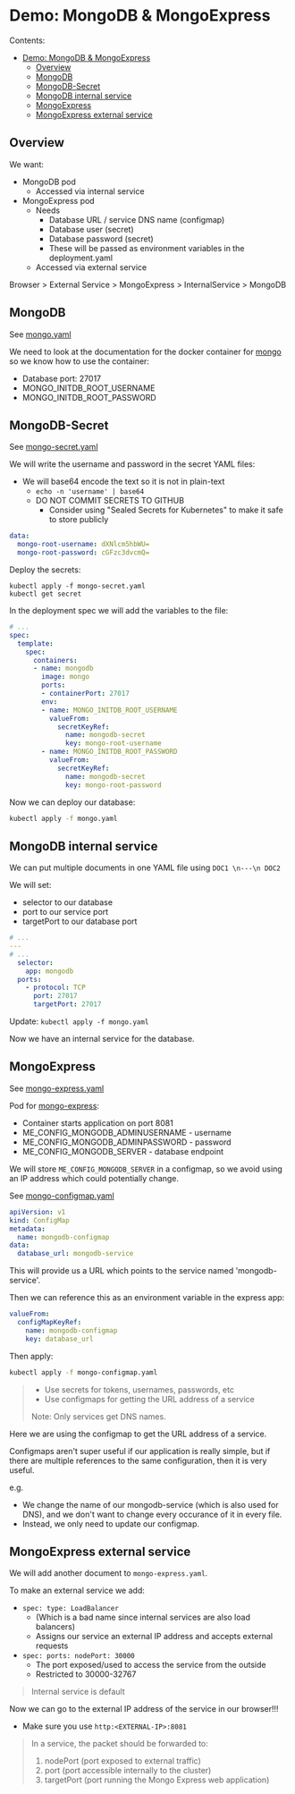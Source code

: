 # Demo: MongoDB & MongoExpress

Contents:
- [Demo: MongoDB & MongoExpress](#demo-mongodb--mongoexpress)
  - [Overview](#overview)
  - [MongoDB](#mongodb)
  - [MongoDB-Secret](#mongodb-secret)
  - [MongoDB internal service](#mongodb-internal-service)
  - [MongoExpress](#mongoexpress)
  - [MongoExpress external service](#mongoexpress-external-service)

## Overview

We want:
* MongoDB pod
  * Accessed via internal service
* MongoExpress pod
  * Needs
    * Database URL / service DNS name (configmap)
    * Database user (secret)
    * Database password (secret)
    * These will be passed as environment variables in the deployment.yaml
  * Accessed via external service

Browser > External Service > MongoExpress > InternalService > MongoDB

## MongoDB

See [mongo.yaml](mongo/mongo.yaml)

We need to look at the documentation for the docker container for
[mongo](https://hub.docker.com/_/mongo) so we know how to use the container:
* Database port: 27017
* MONGO_INITDB_ROOT_USERNAME
* MONGO_INITDB_ROOT_PASSWORD

## MongoDB-Secret

See [mongo-secret.yaml](mongo/mongo-secret.yaml)

We will write the username and password in the secret YAML files:
* We will base64 encode the text so it is not in plain-text
  * `echo -n 'username' | base64`
  * DO NOT COMMIT SECRETS TO GITHUB
    * Consider using "Sealed Secrets for Kubernetes" to make it safe to store publicly
```yaml
data:
  mongo-root-username: dXNlcm5hbWU=
  mongo-root-password: cGFzc3dvcmQ=
```

Deploy the secrets:
```
kubectl apply -f mongo-secret.yaml
kubectl get secret
```

In the deployment spec we will add the variables to the file:
```yaml
# ...
spec:
  template:
    spec:
      containers:
      - name: mongodb
        image: mongo
        ports:
        - containerPort: 27017
        env:
        - name: MONGO_INITDB_ROOT_USERNAME
          valueFrom:
            secretKeyRef:
              name: mongodb-secret
              key: mongo-root-username
        - name: MONGO_INITDB_ROOT_PASSWORD
          valueFrom:
            secretKeyRef:
              name: mongodb-secret
              key: mongo-root-password
```

Now we can deploy our database:
```bash
kubectl apply -f mongo.yaml
```

## MongoDB internal service

We can put multiple documents in one YAML file using `DOC1 \n---\n DOC2`

We will set:
* selector to our database
* port to our service port
* targetPort to our database port
```yaml
# ...
---
# ...
  selector:
    app: mongodb
  ports:
    - protocol: TCP
      port: 27017
      targetPort: 27017
```

Update: `kubectl apply -f mongo.yaml`

Now we have an internal service for the database.

## MongoExpress

See [mongo-express.yaml](mongo/mongo-express.yaml)

Pod for [mongo-express](https://hub.docker.com/_/mongo-express):
* Container starts application on port 8081
* ME_CONFIG_MONGODB_ADMINUSERNAME - username
* ME_CONFIG_MONGODB_ADMINPASSWORD - password
* ME_CONFIG_MONGODB_SERVER - database endpoint

We will store `ME_CONFIG_MONGODB_SERVER` in a configmap, so we avoid using an IP address which
could potentially change.

See [mongo-configmap.yaml](mongo/mongo-configmap.yaml)
```yaml
apiVersion: v1
kind: ConfigMap
metadata:
  name: mongodb-configmap
data:
  database_url: mongodb-service
```
This will provide us a URL which points to the service named 'mongodb-service'.

Then we can reference this as an environment variable in the express app:
```yaml
valueFrom:
  configMapKeyRef:
    name: mongodb-configmap
    key: database_url
```
Then apply:
```bash
kubectl apply -f mongo-configmap.yaml
```

> * Use secrets for tokens, usernames, passwords, etc
> * Use configmaps for getting the URL address of a service
>
> Note: Only services get DNS names.

Here we are using the configmap to get the URL address of a service.

Configmaps aren't super useful if our application is really simple, but if there are multiple
references to the same configuration, then it is very useful.

e.g.
* We change the name of our mongodb-service (which is also used for DNS), and we don't want to change every occurance of it in every file.
* Instead, we only need to update our configmap.

## MongoExpress external service

We will add another document to `mongo-express.yaml`.

To make an external service we add:
* `spec: type: LoadBalancer`
  * (Which is a bad name since internal services are also load balancers)
  * Assigns our service an external IP address and accepts external requests
* `spec: ports: nodePort: 30000`
  * The port exposed/used to access the service from the outside
  * Restricted to 30000-32767

> Internal service is default

Now we can go to the external IP address of the service in our browser!!!
* Make sure you use `http:<EXTERNAL-IP>:8081`

> In a service, the packet should be forwarded to:
> 1. nodePort (port exposed to external traffic)
> 2. port (port accessible internally to the cluster)
> 3. targetPort (port running the Mongo Express web application)